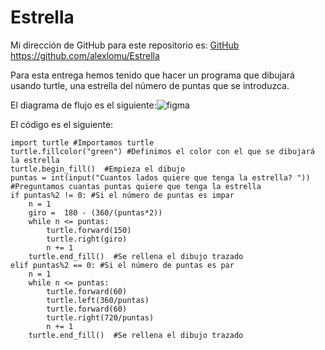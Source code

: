 # Estrella
Mi dirección de GitHub para este repositorio es: [GitHub](https://github.com/alexlomu/Estrella)
https://github.com/alexlomu/Estrella

Para esta entrega hemos tenido que hacer un programa que dibujará usando turtle, una estrella del número de puntas que se introduzca.

El diagrama de flujo es el siguiente:![figma](https://user-images.githubusercontent.com/91721507/146833611-f7152f67-9a52-41ad-9033-c30b49816b9c.PNG)

El código es el siguiente:
```
import turtle #Importamos turtle
turtle.fillcolor("green") #Definimos el color con el que se dibujará la estrella
turtle.begin_fill()  #Empieza el dibujo          
puntas = int(input("Cuantos lados quiere que tenga la estrella? "))  #Preguntamos cuantas puntas quiere que tenga la estrella            
if puntas%2 != 0: #Si el número de puntas es impar
    n = 1 
    giro =  180 - (360/(puntas*2)) 
    while n <= puntas:
        turtle.forward(150) 
        turtle.right(giro) 
        n += 1                  
    turtle.end_fill()  #Se rellena el dibujo trazado
elif puntas%2 == 0: #Si el número de puntas es par
    n = 1
    while n <= puntas:
        turtle.forward(60)
        turtle.left(360/puntas)
        turtle.forward(60)
        turtle.right(720/puntas)
        n += 1  
    turtle.end_fill()  #Se rellena el dibujo trazado
```

